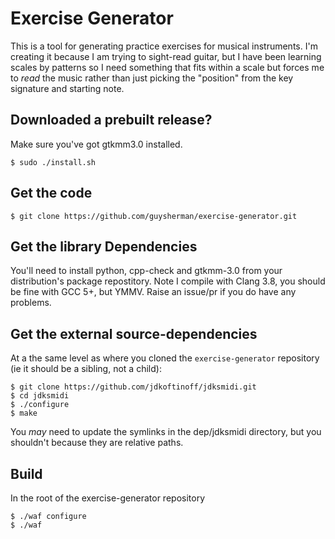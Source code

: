 # Exercise Generator

This is a tool for generating practice exercises for musical instruments. I'm creating it because I am trying to sight-read guitar, but I have been learning scales by patterns so I need something that fits within a scale but forces me to *read* the music rather than just picking the "position" from the key signature and starting note.

## Downloaded a prebuilt release?

Make sure you've got gtkmm3.0 installed.

```
$ sudo ./install.sh
```

## Get the code

```
$ git clone https://github.com/guysherman/exercise-generator.git

```
## Get the library Dependencies

You'll need to install python, cpp-check and gtkmm-3.0 from your distribution's package repostitory. Note I compile with Clang 3.8, you should be fine with GCC 5+, but YMMV. Raise an issue/pr if you do have any problems.

## Get the external source-dependencies

At a the same level as where you cloned the `exercise-generator` repository (ie it should be a sibling, not a child):

```
$ git clone https://github.com/jdkoftinoff/jdksmidi.git
$ cd jdksmidi
$ ./configure
$ make

```
You *may* need to update the symlinks in the dep/jdksmidi directory, but you shouldn't because they are relative paths.

## Build

In the root of the exercise-generator repository

```
$ ./waf configure
$ ./waf

```
